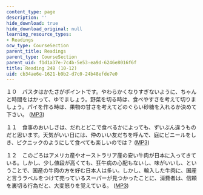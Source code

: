 ```yaml
---
content_type: page
description: ''
hide_download: true
hide_download_original: null
learning_resource_types:
- Readings
ocw_type: CourseSection
parent_title: Readings
parent_type: CourseSection
parent_uid: f1d1a37e-7c4b-5e53-ea9d-6246e8016f6f
title: Reading 24B (10-12)
uid: cb34ae6e-1621-b9b2-d7c0-24b48efde7e0
---
```


１０　パスタはかたさがポイントです。やわらかくなりすぎないように、ちゃんと時間をはかって、ゆでましょう。野菜を切る時は、食べやすさを考えて切りましょう。パイを作る時は、果物の甘さを考えてどのぐらい砂糖を入れるか決めて下さい。 ([MP3](/ans7870/21f/21f.505/f05/audio/Lesson24B-10.mp3))

１１　食事のおいしさは、だれとどこで食べるかによっても、ずいぶん違うものだと思います。天気がいい日には、仲のいい友だちを呼んで、庭にビニールをしき、ピクニックのようにして食べても楽しいのでは？ ([MP3](/ans7870/21f/21f.505/f05/audio/Lesson24B-11.mp3))

１２　このごろはアメリカ産やオーストラリア産の安い牛肉が日本に入ってきている。しかし、少し値段が高くても、狂牛病の心配もないし、味がいいし、ということで、国産の牛肉の方を好む日本人は多い。しかし、輸入した牛肉に、国産と言うラベルをつけて売っているスーパーが見つかったことに、消費者は、信頼 を裏切る行為だと、大変怒りを覚えている。 ([MP3](/ans7870/21f/21f.505/f05/audio/Lesson24B-12.mp3))